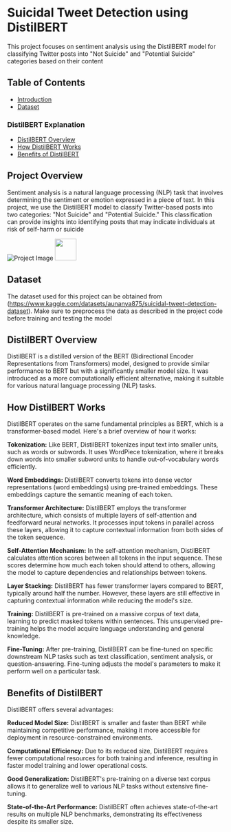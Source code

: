 # Suicidal Tweet Detection using DistilBERT
This project focuses on sentiment analysis using the DistilBERT model for classifying Twitter posts into "Not Suicide" and "Potential Suicide" categories based on their content

## Table of Contents
- [Introduction](#project-overview)
- [Dataset](#dataset)
### DistilBERT Explanation
- [DistilBERT Overview](#distilbert-overview)
- [How DistilBERT Works](#how-distilbert-works)
- [Benefits of DistilBERT](#benefits-of-distilbert)

## Project Overview
Sentiment analysis is a natural language processing (NLP) task that involves determining the sentiment or emotion expressed in a piece of text. In this project, we use the DistilBERT model to classify Twitter-based posts into two categories: "Not Suicide" and "Potential Suicide." This classification can provide insights into identifying posts that may indicate individuals at risk of self-harm or suicide

![Project Image](https://s3.envato.com/files/121873343/preview.jpg)
<img src="https://s3.envato.com/files/121873343/preview.jpg" width="50">

## Dataset
The dataset used for this project can be obtained from (https://www.kaggle.com/datasets/aunanya875/suicidal-tweet-detection-dataset). Make sure to preprocess the data as described in the project code before training and testing the model

## DistilBERT Overview
DistilBERT is a distilled version of the BERT (Bidirectional Encoder Representations from Transformers) model, designed to provide similar performance to BERT but with a significantly smaller model size. It was introduced as a more computationally efficient alternative, making it suitable for various natural language processing (NLP) tasks.

## How DistilBERT Works
DistilBERT operates on the same fundamental principles as BERT, which is a transformer-based model. Here's a brief overview of how it works:

**Tokenization:** Like BERT, DistilBERT tokenizes input text into smaller units, such as words or subwords. It uses WordPiece tokenization, where it breaks down words into smaller subword units to handle out-of-vocabulary words efficiently.

**Word Embeddings:** DistilBERT converts tokens into dense vector representations (word embeddings) using pre-trained embeddings. These embeddings capture the semantic meaning of each token.

**Transformer Architecture:** DistilBERT employs the transformer architecture, which consists of multiple layers of self-attention and feedforward neural networks. It processes input tokens in parallel across these layers, allowing it to capture contextual information from both sides of the token sequence.

**Self-Attention Mechanism:** In the self-attention mechanism, DistilBERT calculates attention scores between all tokens in the input sequence. These scores determine how much each token should attend to others, allowing the model to capture dependencies and relationships between tokens.

**Layer Stacking:** DistilBERT has fewer transformer layers compared to BERT, typically around half the number. However, these layers are still effective in capturing contextual information while reducing the model's size.

**Training:** DistilBERT is pre-trained on a massive corpus of text data, learning to predict masked tokens within sentences. This unsupervised pre-training helps the model acquire language understanding and general knowledge.

**Fine-Tuning:** After pre-training, DistilBERT can be fine-tuned on specific downstream NLP tasks such as text classification, sentiment analysis, or question-answering. Fine-tuning adjusts the model's parameters to make it perform well on a particular task.

## Benefits of DistilBERT
DistilBERT offers several advantages:

**Reduced Model Size:** DistilBERT is smaller and faster than BERT while maintaining competitive performance, making it more accessible for deployment in resource-constrained environments.

**Computational Efficiency:** Due to its reduced size, DistilBERT requires fewer computational resources for both training and inference, resulting in faster model training and lower operational costs.

**Good Generalization:** DistilBERT's pre-training on a diverse text corpus allows it to generalize well to various NLP tasks without extensive fine-tuning.

**State-of-the-Art Performance:** DistilBERT often achieves state-of-the-art results on multiple NLP benchmarks, demonstrating its effectiveness despite its smaller size.
